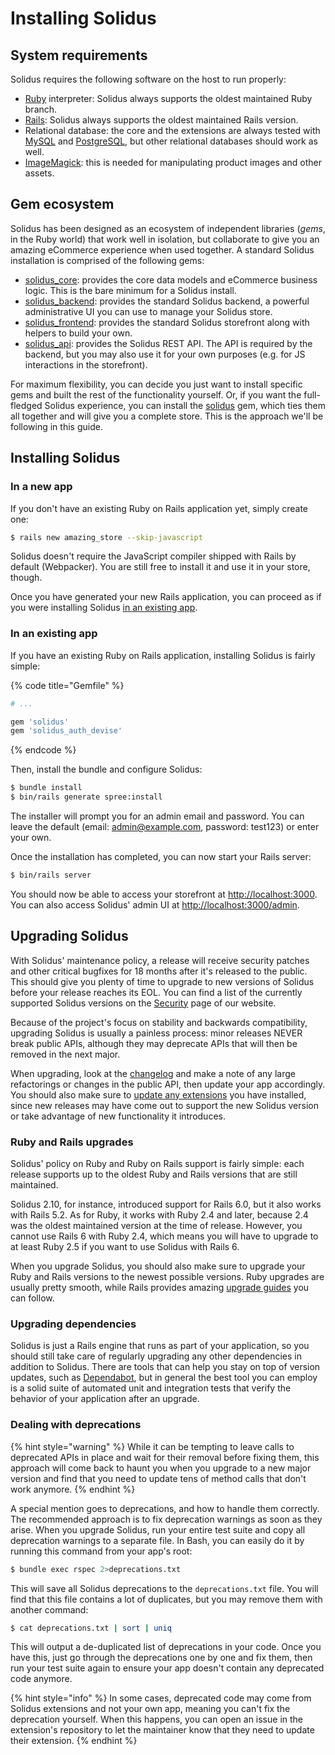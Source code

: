 # Installing Solidus

## System requirements

Solidus requires the following software on the host to run properly:

* [Ruby](https://ruby-lang.org) interpreter: Solidus always supports the oldest maintained Ruby branch.
* [Rails](https://rubyonrails.org): Solidus always supports the oldest maintained Rails version.
* Relational database: the core and the extensions are always tested with [MySQL](https://www.mysql.com) and [PostgreSQL](https://www.postgresql.org), but other relational databases should work as well.
* [ImageMagick](http://imagemagick.org/script/download.php): this is needed for manipulating product images and other assets.

## Gem ecosystem

Solidus has been designed as an ecosystem of independent libraries \(_gems_, in the Ruby world\) that work well in isolation, but collaborate to give you an amazing eCommerce experience when used together. A standard Solidus installation is comprised of the following gems:

* [solidus\_core](https://github.com/solidusio/solidus/tree/master/core): provides the core data models and eCommerce business logic. This is the bare minimum for a Solidus install.
* [solidus\_backend](https://github.com/solidusio/solidus/tree/master/backend): provides the standard Solidus backend, a powerful administrative UI you can use to manage your Solidus store.
* [solidus\_frontend](https://github.com/solidusio/solidus/tree/master/frontend): provides the standard Solidus storefront along with helpers to build your own.
* [solidus\_api](https://github.com/solidusio/solidus/tree/master/api): provides the Solidus REST API. The API is required by the backend, but you may also use it for your own purposes \(e.g. for JS interactions in the storefront\).

For maximum flexibility, you can decide you just want to install specific gems and built the rest of the functionality yourself. Or, if you want the full-fledged Solidus experience, you can install the [solidus](https://github.com/solidusio/solidus) gem, which ties them all together and will give you a complete store. This is the approach we'll be following in this guide.

## Installing Solidus

### In a new app

If you don't have an existing Ruby on Rails application yet, simply create one:

```bash
$ rails new amazing_store --skip-javascript
```

Solidus doesn't require the JavaScript compiler shipped with Rails by default (Webpacker). You are still free to install it and use it in your store, though.

Once you have generated your new Rails application, you can proceed as if you were installing Solidus [in an existing app](what-is-solidus.md#in-an-existing-app).

### In an existing app

If you have an existing Ruby on Rails application, installing Solidus is fairly simple:

{% code title="Gemfile" %}
```ruby
# ...

gem 'solidus'
gem 'solidus_auth_devise'
```
{% endcode %}

Then, install the bundle and configure Solidus:

```bash
$ bundle install
$ bin/rails generate spree:install
```

The installer will prompt you for an admin email and password. You can leave the default \(email: admin@example.com, password: test123\) or enter your own.

Once the installation has completed, you can now start your Rails server:

```bash
$ bin/rails server
```

You should now be able to access your storefront at [http://localhost:3000](http://localhost:3000). You can also access Solidus' admin UI at [http://localhost:3000/admin](http://localhost:3000/admin).

## Upgrading Solidus

With Solidus' maintenance policy, a release will receive security patches and other critical bugfixes for 18 months after it's released to the public. This should give you plenty of time to upgrade to new versions of Solidus before your release reaches its EOL. You can find a list of the currently supported Solidus versions on the [Security](https://solidus.io/security/) page of our website.

Because of the project's focus on stability and backwards compatibility, upgrading Solidus is usually a painless process: minor releases NEVER break public APIs, although they may deprecate APIs that will then be removed in the next major.

When upgrading, look at the [changelog](https://github.com/solidusio/solidus/blob/master/CHANGELOG.md) and make a note of any large refactorings or changes in the public API, then update your app accordingly. You should also make sure to [update any extensions](extensions.md#staying-up-to-date) you have installed, since new releases may have come out to support the new Solidus version or take advantage of new functionality it introduces.

### Ruby and Rails upgrades

Solidus' policy on Ruby and Ruby on Rails support is fairly simple: each release supports up to the oldest Ruby and Rails versions that are still maintained.

Solidus 2.10, for instance, introduced support for Rails 6.0, but it also works with Rails 5.2. As for Ruby, it works with Ruby 2.4 and later, because 2.4 was the oldest maintained version at the time of release. However, you cannot use Rails 6 with Ruby 2.4, which means you will have to upgrade to at least Ruby 2.5 if you want to use Solidus with Rails 6.

When you upgrade Solidus, you should also make sure to upgrade your Ruby and Rails versions to the newest possible versions. Ruby upgrades are usually pretty smooth, while Rails provides amazing [upgrade guides](https://guides.rubyonrails.org/upgrading_ruby_on_rails.html) you can follow.

### Upgrading dependencies

Solidus is just a Rails engine that runs as part of your application, so you should still take care of regularly upgrading any other dependencies in addition to Solidus. There are tools that can help you stay on top of version updates, such as [Dependabot](https://dependabot.com/), but in general the best tool you can employ is a solid suite of automated unit and integration tests that verify the behavior of your application after an upgrade.

### Dealing with deprecations

{% hint style="warning" %}
While it can be tempting to leave calls to deprecated APIs in place and wait for their removal before fixing them, this approach will come back to haunt you when you upgrade to a new major version and find that you need to update tens of method calls that don't work anymore.
{% endhint %}

A special mention goes to deprecations, and how to handle them correctly. The recommended approach is to fix deprecation warnings as soon as they arise. When you upgrade Solidus, run your entire test suite and copy all deprecation warnings to a separate file. In Bash, you can easily do it by running this command from your app's root:

```bash
$ bundle exec rspec 2>deprecations.txt
```

This will save all Solidus deprecations to the `deprecations.txt` file. You will find that this file contains a lot of duplicates, but you may remove them with another command:

```bash
$ cat deprecations.txt | sort | uniq
```

This will output a de-duplicated list of deprecations in your code. Once you have this, just go through the deprecations one by one and fix them, then run your test suite again to ensure your app doesn't contain any deprecated code anymore.

{% hint style="info" %}
In some cases, deprecated code may come from Solidus extensions and not your own app, meaning you can't fix the deprecation yourself. When this happens, you can open an issue in the extension's repository to let the maintainer know that they need to update their extension.
{% endhint %}

